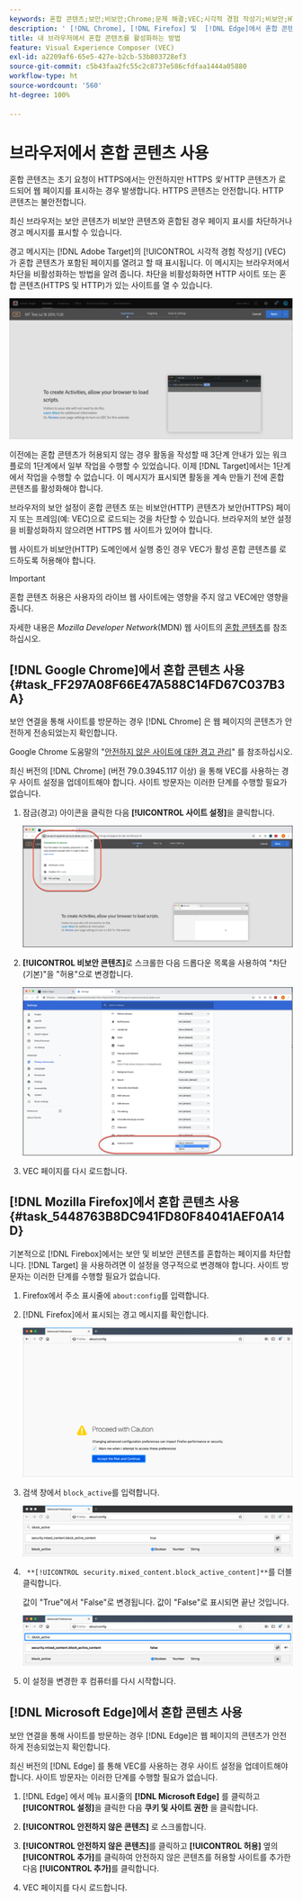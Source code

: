```yaml
---
keywords: 혼합 콘텐츠;보안;비보안;Chrome;문제 해결;VEC;시각적 경험 작성기;비보안;HTTP;HTTPS;Firefox;Internet Explorer
description: ' [!DNL Chrome], [!DNL Firefox] 및  [!DNL Edge]에서 혼합 콘텐츠를 활성화하는 방법에 대해 알아봅니다.'
title: 내 브라우저에서 혼합 콘텐츠를 활성화하는 방법
feature: Visual Experience Composer (VEC)
exl-id: a2209af6-65e5-427e-b2cb-53b803728ef3
source-git-commit: c5b43faa2fc55c2c8737e586cfdfaa1444a05880
workflow-type: ht
source-wordcount: '560'
ht-degree: 100%

---
```


# 브라우저에서 혼합 콘텐츠 사용

혼합 콘텐츠는 초기 요청이 HTTPS에서는 안전하지만 HTTPS *및* HTTP 콘텐츠가 로드되어 웹 페이지를 표시하는 경우 발생합니다. HTTPS 콘텐츠는 안전합니다. HTTP 콘텐츠는 불안전합니다.

최신 브라우저는 보안 콘텐츠가 비보안 콘텐츠와 혼합된 경우 페이지 표시를 차단하거나 경고 메시지를 표시할 수 있습니다.

경고 메시지는 [!DNL Adobe Target]의 [!UICONTROL 시각적 경험 작성기] (VEC)가 혼합 콘텐츠가 포함된 페이지를 열려고 할 때 표시됩니다. 이 메시지는 브라우저에서 차단을 비활성화하는 방법을 알려 줍니다. 차단을 비활성화하면 HTTP 사이트 또는 혼합 콘텐츠(HTTPS 및 HTTP)가 있는 사이트를 열 수 있습니다.

![혼합 콘텐츠 경고](/help/main/c-experiences/c-visual-experience-composer/r-troubleshoot-composer/assets/mixed_content_warning.png)

이전에는 혼합 콘텐츠가 허용되지 않는 경우 활동을 작성할 때 3단계 안내가 있는 워크플로의 1단계에서 일부 작업을 수행할 수 있었습니다. 이제 [!DNL Target]에서는 1단계에서 작업을 수행할 수 없습니다. 이 메시지가 표시되면 활동을 계속 만들기 전에 혼합 콘텐츠를 활성화해야 합니다.

브라우저의 보안 설정이 혼합 콘텐츠 또는 비보안(HTTP) 콘텐츠가 보안(HTTPS) 페이지 또는 프레임(예: VEC)으로 로드되는 것을 차단할 수 있습니다. 브라우저의 보안 설정을 비활성화하지 않으려면 HTTPS 웹 사이트가 있어야 합니다.

웹 사이트가 비보안(HTTP) 도메인에서 실행 중인 경우 VEC가 활성 혼합 콘텐츠를 로드하도록 허용해야 합니다.

>[!IMPORTANT]
>
>혼합 콘텐츠 허용은 사용자의 라이브 웹 사이트에는 영향을 주지 않고 VEC에만 영향을 줍니다.

자세한 내용은 *Mozilla Developer Network*(MDN) 웹 사이트의 [혼합 콘텐츠](https://developer.mozilla.org/en-US/docs/Web/Security/Mixed_content)를 참조하십시오.

## [!DNL Google Chrome]에서 혼합 콘텐츠 사용 {#task_FF297A08F66E47A588C14FD67C037B3A}

보안 연결을 통해 사이트를 방문하는 경우 [!DNL Chrome] 은 웹 페이지의 콘텐츠가 안전하게 전송되었는지 확인합니다.

Google Chrome 도움말의 &quot;[안전하지 않은 사이트에 대한 경고 관리](https://support.google.com/chrome/answer/99020?hl=en)&quot; 를 참조하십시오.

최신 버전의 [!DNL Chrome] (버전 79.0.3945.117 이상) 을 통해 VEC를 사용하는 경우 사이트 설정을 업데이트해야 합니다. 사이트 방문자는 이러한 단계를 수행할 필요가 없습니다.

1. 잠금(경고) 아이콘을 클릭한 다음 **[!UICONTROL 사이트 설정]**&#x200B;을 클릭합니다.

   ![사이트 설정](/help/main/c-experiences/c-visual-experience-composer/r-troubleshoot-composer/assets/site-settings.png)

1. **[!UICONTROL 비보안 콘텐츠]**&#x200B;로 스크롤한 다음 드롭다운 목록을 사용하여 &quot;차단(기본)&quot;을 &quot;허용&quot;으로 변경합니다.

   ![비보안 콘텐츠](/help/main/c-experiences/c-visual-experience-composer/r-troubleshoot-composer/assets/insecure-content.png)

1. VEC 페이지를 다시 로드합니다.

## [!DNL Mozilla Firefox]에서 혼합 콘텐츠 사용 {#task_5448763B8DC941FD80F84041AEF0A14D}

기본적으로 [!DNL Firebox]에서는 보안 및 비보안 콘텐츠를 혼합하는 페이지를 차단합니다. [!DNL Target] 을 사용하려면 이 설정을 영구적으로 변경해야 합니다. 사이트 방문자는 이러한 단계를 수행할 필요가 없습니다.

1. Firefox에서 주소 표시줄에 `about:config`를 입력합니다.
1. [!DNL Firefox]에서 표시되는 경고 메시지를 확인합니다.

   ![Firefox 경고](/help/main/c-experiences/c-visual-experience-composer/r-troubleshoot-composer/assets/firefox.png)

1. 검색 창에서 `block_active`를 입력합니다.

   ![Firefox block_active 설정](/help/main/c-experiences/c-visual-experience-composer/r-troubleshoot-composer/assets/firefox3.png)

1. ` **[!UICONTROL security.mixed_content.block_active_content]**`를 더블 클릭합니다.

   값이 &quot;True&quot;에서 &quot;False&quot;로 변경됩니다. 값이 &quot;False&quot;로 표시되면 끝난 것입니다.

   ![Firefox 보안](/help/main/c-experiences/c-visual-experience-composer/r-troubleshoot-composer/assets/firefox2.png)

1. 이 설정을 변경한 후 컴퓨터를 다시 시작합니다.

## [!DNL Microsoft Edge]에서 혼합 콘텐츠 사용

보안 연결을 통해 사이트를 방문하는 경우 [!DNL Edge]은 웹 페이지의 콘텐츠가 안전하게 전송되었는지 확인합니다.

최신 버전의 [!DNL Edge] 를 통해 VEC를 사용하는 경우 사이트 설정을 업데이트해야 합니다. 사이트 방문자는 이러한 단계를 수행할 필요가 없습니다.

1. [!DNL Edge] 에서 메뉴 표시줄의 **[!DNL Microsoft Edge]** 를 클릭하고 **[!UICONTROL 설정]**&#x200B;을 클릭한 다음 **쿠키 및 사이트 권한** 을 클릭합니다.

1. **[!UICONTROL 안전하지 않은 콘텐츠]** 로 스크롤합니다.

1. **[!UICONTROL 안전하지 않은 콘텐츠]**&#x200B;를 클릭하고 **[!UICONTROL 허용]** 옆의 **[!UICONTROL 추가]**&#x200B;를 클릭하여 안전하지 않은 콘텐츠를 허용할 사이트를 추가한 다음 **[!UICONTROL 추가]**&#x200B;를 클릭합니다.

1. VEC 페이지를 다시 로드합니다.

